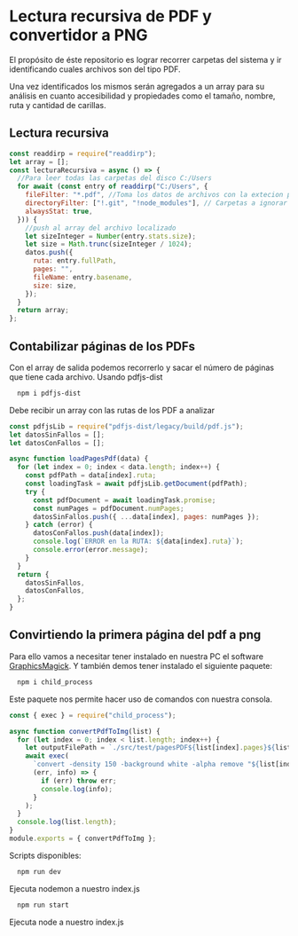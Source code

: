 # Lectura recursiva de PDF y convertidor a PNG

El propósito de éste repositorio es lograr recorrer carpetas del sistema y ir identificando cuales archivos son del tipo PDF.

Una vez identificados los mismos serán agregados a un array para su análisis en cuanto accesibilidad y propiedades como el tamaño, nombre, ruta y cantidad de carillas.

## Lectura recursiva

```javascript
const readdirp = require("readdirp");
let array = [];
const lecturaRecursiva = async () => {
  //Para leer todas las carpetas del disco C:/Users
  for await (const entry of readdirp("C:/Users", {
    fileFilter: "*.pdf", //Toma los datos de archivos con la extecion pdf
    directoryFilter: ["!.git", "!node_modules"], // Carpetas a ignorar
    alwaysStat: true,
  })) {
    //push al array del archivo localizado
    let sizeInteger = Number(entry.stats.size);
    let size = Math.trunc(sizeInteger / 1024);
    datos.push({
      ruta: entry.fullPath,
      pages: "",
      fileName: entry.basename,
      size: size,
    });
  }
  return array;
};
```

## Contabilizar páginas de los PDFs

Con el array de salida podemos recorrerlo y sacar el número de páginas que tiene cada archivo.
Usando pdfjs-dist

```bash
  npm i pdfjs-dist
```

Debe recibir un array con las rutas de los PDF a analizar

```javascript
const pdfjsLib = require("pdfjs-dist/legacy/build/pdf.js");
let datosSinFallos = [];
let datosConFallos = [];

async function loadPagesPdf(data) {
  for (let index = 0; index < data.length; index++) {
    const pdfPath = data[index].ruta;
    const loadingTask = await pdfjsLib.getDocument(pdfPath);
    try {
      const pdfDocument = await loadingTask.promise;
      const numPages = pdfDocument.numPages;
      datosSinFallos.push({ ...data[index], pages: numPages });
    } catch (error) {
      datosConFallos.push(data[index]);
      console.log(`ERROR en la RUTA: ${data[index].ruta}`);
      console.error(error.message);
    }
  }
  return {
    datosSinFallos,
    datosConFallos,
  };
}
```

## Convirtiendo la primera página del pdf a png

Para ello vamos a necesitar tener instalado en nuestra PC el software [GraphicsMagick](http://www.graphicsmagick.org/download.html#download-sites).
Y también demos tener instalado el siguiente paquete:

```bash
  npm i child_process
```

Este paquete nos permite hacer uso de comandos con nuestra consola.

```javascript
const { exec } = require("child_process");

async function convertPdfToImg(list) {
  for (let index = 0; index < list.length; index++) {
    let outputFilePath = `./src/test/pagesPDF${list[index].pages}${list[index].fileName}sizePDF${list[index].size}.png`;
    await exec(
      `convert -density 150 -background white -alpha remove "${list[index].ruta}"[0] -quality 80 "${outputFilePath}"`,
      (err, info) => {
        if (err) throw err;
        console.log(info);
      }
    );
  }
  console.log(list.length);
}
module.exports = { convertPdfToImg };
```

Scripts disponibles:

```bash
  npm run dev
```

Ejecuta nodemon a nuestro index.js

```bash
  npm run start
```

Ejecuta node a nuestro index.js
